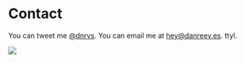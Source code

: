 # Contact

You can tweet me [@dnrvs](https://twitter.com/dnrvs).
You can email me at [hey@danreev.es](mailto:hey@danreev.es).
ttyl.

<img src="/img/pinkf.jpg" class="cool-img" />
